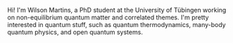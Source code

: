 Hi! I'm Wilson Martins, a PhD student at the University of Tübingen working on non-equilibrium quantum matter and correlated themes. I'm pretty interested in quantum stuff, such as quantum thermodynamics, many-body quantum physics, and open quantum systems.

